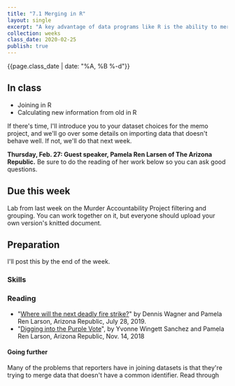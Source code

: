 ```yaml
---
title: "7.1 Merging in R"
layout: single
excerpt: "A key advantage of data programs like R is the ability to merge to data tables together. You'll see how here."
collection: weeks
class_date: 2020-02-25
publish: true
---
```

{{page.class_date | date: "%A, %B %-d"}}


## In class

* Joining in R
* Calculating new information from old in R

If there's time, I'll introduce you to your dataset choices for the memo project, and we'll go over some details on importing data that doesn't behave well.  If not, we'll do that next week.

**Thursday, Feb. 27: Guest speaker, Pamela Ren Larsen of The Arizona Republic.** Be sure to do the reading of her work below so you can ask good questions.

## Due this week

Lab from last week on the Murder Accountability Project filtering and grouping. You can work together on it, but everyone should upload your own version's knitted document.


## Preparation
I'll post this by the end of the week.

### Skills


### Reading

* "[Where will the next deadly fire strike?](https://www.azcentral.com/in-depth/news/local/arizona-wildfires/2019/07/22/wildfire-risks-more-than-500-spots-have-greater-hazard-than-paradise/1434502001/)" by Dennis Wagner and Pamela Ren Larson, Arizona Republic, July 28, 2019.
* "[Digging into the Purple Vote](https://www.azcentral.com/story/news/politics/arizona/2018/11/13/maricopa-county-areas-split-tickets-kyrsten-sinema-and-doug-ducey/1988877002/)", by Yvonne Wingett Sanchez and Pamela Ren Larson, Arizona Republic, Nov. 14, 2018


#### Going further

Many of the problems that reporters have in joining datasets is that they're trying to merge data that doesn't have a common identifier. Read through

